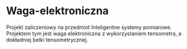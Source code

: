 # Waga-elektroniczna

Projekt zaliczeniowy na przedmiot Inteligentne systemy pomiarowe. 
Projektem tym jest waga elektroniczna z wykorzystaniem tensometra, a dokładniej belki tensometrycznej.